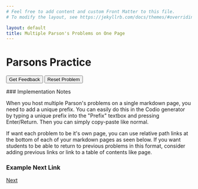 ```yaml
---
# Feel free to add content and custom Front Matter to this file.
# To modify the layout, see https://jekyllrb.com/docs/themes/#overriding-theme-defaults

layout: default
title: Multiple Parson's Problems on One Page
---
```

# Parsons Practice

<div id="sortableTrash" class="sortable-code"></div> 
<div id="sortable" class="sortable-code"></div> 
<div style="clear:both;"></div> 
<p> 
    <input id="feedbackLink" value="Get Feedback" type="button" /> 
    <input id="newInstanceLink" value="Reset Problem" type="button" /> 
</p> 
<script type="text/javascript"> 
(function(){
  var initial = "import random\n" +
    "lost = False\nscore = 0\n" +
    "print(&quot;Welcome to Twisted Guess the Number!&quot;)'\n'print(&quot;You&#039;ll be presented with two numbers and asked to guess the third,&quot;)'\n'print(&quot;which will either be the sum of the two,&quot;)'\n'print(&quot;the multiple of the two,&quot;)'\n'print(&quot;or the second subtracted from the first.&quot;)\n" +
    "while not lost:\n" +
    "    number1 = random.randint(1, 11)\nnumber2 = random.randint(1, 11)\noption = random.randint(1, 3)\n" +
    "    if option == 1:\n" +
    "        answer = number1 + number2\n" +
    "    elif option == 2:\n" +
    "        answer = number1 - number2\n" +
    "    else:\n" +
    "        answer = number1 * number2\n" +
    "    print(&quot;The first number is:&quot;, number1)\nprint(&quot;The second number is:&quot;, number2)\n" +
    "    guess = int(input(&quot;Take a guess at the third number: &quot;))\n" +
    "    if guess == answer:\n" +
    "        score += 1\nprint(&quot;You were right! Your score is now:&quot;, score)\n" +
    "    else:\n" +
    "        print(&quot;Incorrect! The answer was actually:&quot;, answer)\nprint(&quot;Your final score is:&quot;, score)\nlost = True\nprint()";
  var parsonsPuzzle = new ParsonsWidget({
    "sortableId": "sortable",
    "max_wrong_lines": 10,
    "grader": ParsonsWidget._graders.LineBasedGrader,
    "exec_limit": 2500,
    "can_indent": true,
    "x_indent": 50,
    "lang": "en",
    "show_feedback": true,
    "trashId": "sortableTrash"
  });
  parsonsPuzzle.init(initial);
  parsonsPuzzle.shuffleLines();
  $("#newInstanceLink").click(function(event){ 
      event.preventDefault(); 
      parsonsPuzzle.shuffleLines(); 
  }); 
  $("#feedbackLink").click(function(event){ 
      event.preventDefault(); 
      parsonsPuzzle.getFeedback(); 
  }); 
})(); 
</script>
### Implementation Notes

When you host multiple Parson's problems on a single markdown page, you need to add a unique prefix. You can easily do this in the Codio generator by typing a unique prefix into the "Prefix" textbox and pressing Enter/Return. Then you can simply copy-paste like normal.

If want each problem to be it's own page, you can use relative path links at the bottom of each of your markdown pages as seen below. If you want students to be able to return to previous problems in this format, consider adding previous links or link to a table of contents like page.

### Example Next Link
[Next](./parsons/example1.html)

